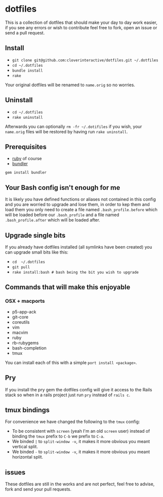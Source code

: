 # dotfiles

This is a collection of dotfiles that should make your day to day work easier, if you see any errors or wish to contribute feel free to fork, open an issue
or send a pull request.

## Install

* `git clone git@github.com:cloverinteractive/dotfiles.git ~/.dotfiles`
* `cd ~/.dotfiles`
* `bundle install`
* `rake`

Your original dotfiles will be renamed to `name.orig` so no worries.

## Uninstall

* `cd ~/.dotfiles`
* `rake uninstall`

Afterwards you can optionally `rm -fr ~/.dotifiles` if you wish, your `name.orig` files will be restored by having run `rake uninstall`.

## Prerequisites

* [ruby](http://www.ruby-lang.org) of course
* [bundler](http://gembundler.com/)

`gem install bundler`

## Your Bash config isn't enough for me

It is likely you have defined functions or aliases not contained in this config and you are worried to upgrade and lose them, in order to kep them and load them
you only need to create a file named `.bash_profile.before` which will be loaded before our `.bash_profile` and a file named `.bash_profile.after` which will
be loaded after.

## Upgrade single bits

If you already have dotfiles installed (all symlinks have been created) you can upgrade small bits like this:

* `cd  ~/.dotfiles`
* `git pull`
* `rake install:bash # bash being the bit you wish to upgrade` 

## Commands that will make this enjoyable

### OSX + macports

* p5-app-ack
* git-core
* coreutils
* vim
* macvim
* ruby
* rb-rubygems
* bash-completion
* tmux

You can install each of this with a simple `port install <package>`.

## Pry

If you install the pry gem the dotfiles config will give it access to the Rails stack so when in a rails project just run `pry` instead of `rails c`.

## tmux bindings

For convenience we have changed the following to the `tmux` config:

* To be consistent with `screen` (yeah I'm an old `screen` user) instead of binding the `tmux` prefix to `C-b` we prefix to `C-a`.
* We binded `|` to `split-window -v`, it makes it more obvious you meant vertical split.
* We binded `-` to `split-window -v`, it makes it more obvious you meant horizontal split.

## issues

These dotfiles are still in the works and are not perfect, feel free to advise, fork and send your pull requests.
